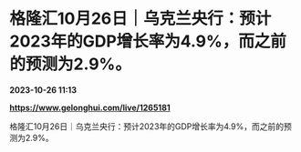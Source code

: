 # 格隆汇10月26日｜乌克兰央行：预计2023年的GDP增长率为4.9%，而之前的预测为2.9%。

**2023-10-26 11:13**

**https://www.gelonghui.com/live/1265181**

格隆汇10月26日｜乌克兰央行：预计2023年的GDP增长率为4.9%，而之前的预测为2.9%。